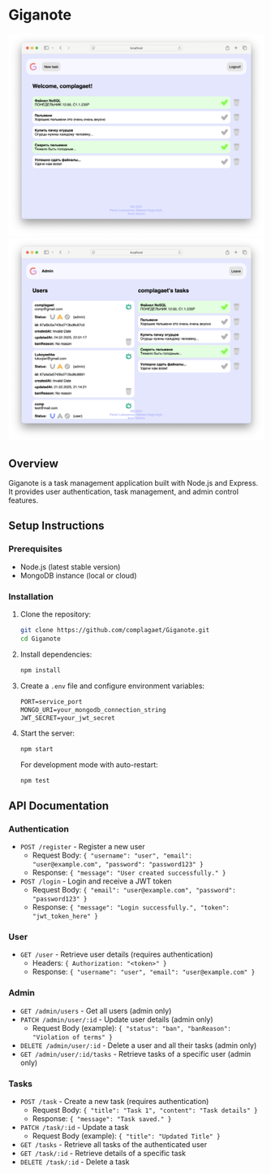 # Giganote

![Main page](https://raw.githubusercontent.com/complagaet/Giganote/refs/heads/main/images/1.png)
![Admin page](https://raw.githubusercontent.com/complagaet/Giganote/refs/heads/main/images/2.png)

## Overview
Giganote is a task management application built with Node.js and Express. It provides user authentication, task management, and admin control features.

## Setup Instructions
### Prerequisites
- Node.js (latest stable version)
- MongoDB instance (local or cloud)

### Installation
1. Clone the repository:
   ```sh
   git clone https://github.com/complagaet/Giganote.git
   cd Giganote
   ```
2. Install dependencies:
   ```sh
   npm install
   ```
3. Create a `.env` file and configure environment variables:
   ```env
   PORT=service_port
   MONGO_URI=your_mongodb_connection_string
   JWT_SECRET=your_jwt_secret
   ```
4. Start the server:
   ```sh
   npm start
   ```
   For development mode with auto-restart:
   ```sh
   npm test
   ```

## API Documentation
### Authentication
- `POST /register` - Register a new user
    - Request Body: `{ "username": "user", "email": "user@example.com", "password": "password123" }`
    - Response: `{ "message": "User created successfully." }`
- `POST /login` - Login and receive a JWT token
    - Request Body: `{ "email": "user@example.com", "password": "password123" }`
    - Response: `{ "message": "Login successfully.", "token": "jwt_token_here" }`

### User
- `GET /user` - Retrieve user details (requires authentication)
    - Headers: `{ Authorization: "<token>" }`
    - Response: `{ "username": "user", "email": "user@example.com" }`

### Admin
- `GET /admin/users` - Get all users (admin only)
- `PATCH /admin/user/:id` - Update user details (admin only)
    - Request Body (example): `{ "status": "ban", "banReason": "Violation of terms" }`
- `DELETE /admin/user/:id` - Delete a user and all their tasks (admin only)
- `GET /admin/user/:id/tasks` - Retrieve tasks of a specific user (admin only)

### Tasks
- `POST /task` - Create a new task (requires authentication)
    - Request Body: `{ "title": "Task 1", "content": "Task details" }`
    - Response: `{ "message": "Task saved." }`
- `PATCH /task/:id` - Update a task
    - Request Body (example): `{ "title": "Updated Title" }`
- `GET /tasks` - Retrieve all tasks of the authenticated user
- `GET /task/:id` - Retrieve details of a specific task
- `DELETE /task/:id` - Delete a task

